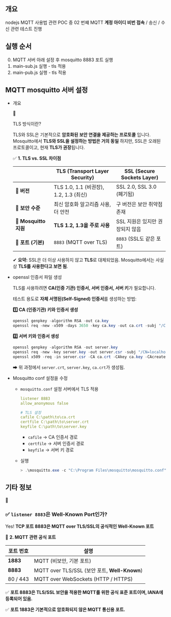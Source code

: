 ## 개요
nodejs MQTT 사용법 관련 POC 중 02 번쨰 
MQTT __계정 아이디 비번 접속__ / 송신 / 수신 관련 테스트 진행

## 실행 순서
0. MQTT 서버 아래 설정 후 mosquitto 8883 포트 실행
1. main-sub.js 실행 - tls 적용
1. main-pub.js 실행 - tls 적용


## MQTT mosquitto 서버 설정
- 개요
    
    <aside>
    📢
    
    TLS 방식이란? 
    
    TLS와 SSL은 기본적으로 **암호화된 보안 연결을 제공하는 프로토콜** 입니다. Mosquitto에서 **TLS와 SSL을 설정하는 방법은 거의 동일** 하지만, SSL은 오래된 프로토콜이고, 현재 **TLS가 권장**됩니다.
    
    ✅ **1. TLS vs. SSL 차이점**
    
    |  | **TLS (Transport Layer Security)** | **SSL (Secure Sockets Layer)** |
    | --- | --- | --- |
    | 🔹 **버전** | TLS 1.0, 1.1 (비권장), 1.2, 1.3 (최신) | SSL 2.0, SSL 3.0 (폐기됨) |
    | 🔹 **보안 수준** | 최신 암호화 알고리즘 사용, 더 안전 | 구 버전은 보안 취약점 존재 |
    | 🔹 **Mosquitto 지원** | **TLS 1.2, 1.3을 주로 사용** | SSL 지원은 있지만 권장되지 않음 |
    | 🔹 **포트 (기본)** | `8883` (MQTT over TLS) | `8883` (SSL도 같은 포트) |
    
    ✔ **요약:** SSL은 더 이상 사용하지 않고 **TLS**로 대체되었음. Mosquitto에서는 사실상 **TLS를 사용한다고 보면 됨**.
    
    </aside>
    
- openssl 인증서 파일 생성
    
    TLS를 사용하려면 **CA(인증 기관) 인증서, 서버 인증서, 서버 키**가 필요합니다.
    
    테스트 용도로 **자체 서명된(Self-Signed) 인증서**를 생성하는 방법:
    
    **1️⃣ CA (인증기관) 키와 인증서 생성**
    
    ```powershell
    openssl genpkey -algorithm RSA -out ca.key
    openssl req -new -x509 -days 3650 -key ca.key -out ca.crt -subj "/CN=MyMosquittoCA"
    ```
    
    **2️⃣ 서버 키와 인증서 생성**
    
    ```powershell
    openssl genpkey -algorithm RSA -out server.key
    openssl req -new -key server.key -out server.csr -subj "/CN=localhost"
    openssl x509 -req -in server.csr -CA ca.crt -CAkey ca.key -CAcreateserial -out server.crt -days 3650
    ```
    
    ➡ 위 과정에서 `server.crt`, `server.key`, `ca.crt`가 생성됨.
    
- Mosquitto conf 설정을 수정
    - `mosquitto.conf` 설정 서버에서 TLS 적용
        
        ```yaml
        listener 8883
        allow_anonymous false
        
        # TLS 설정
        cafile C:\path\to\ca.crt
        certfile C:\path\to\server.crt
        keyfile C:\path\to\server.key
        ```
        
        - `cafile` → CA 인증서 경로
        - `certfile` → 서버 인증서 경로
        - `keyfile` → 서버 키 경로
    - 실행
        
        ```powershell
        > .\mosquitto.exe -c "C:\Program Files\mosquitto\mosquitto.conf" -v
        ```

## 기타 정보
<aside>
📢

### ✅ **`listener 8883`은 Well-Known Port인가?**

Yes! **TCP 포트 8883은 MQTT over TLS/SSL의 공식적인 Well-Known 포트**

📌 **2. MQTT 관련 공식 포트**

| 포트 번호 | 설명 |
| --- | --- |
| **1883** | MQTT (비보안, 기본 포트) |
| **8883** | MQTT over TLS/SSL (보안 포트, **Well-Known**) |
| 80 / 443 | MQTT over WebSockets (HTTP / HTTPS) |

✅ **포트 8883은 TLS/SSL 보안을 적용한 MQTT를 위한 공식 표준 포트이며, IANA에 등록되어 있음.**

✅ **포트 1883은 기본적으로 암호화되지 않은 MQTT 통신용 포트.**

</aside> 
